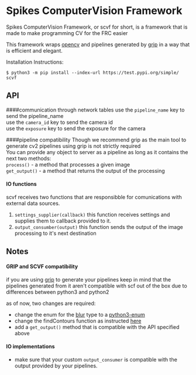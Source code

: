 # Spikes ComputerVision Framework

Spikes ComputerVision Framework, or scvf for short,
  is a framework that is made to make programming CV for the FRC easier
  
This framework wraps [opencv](www.opencv.org) and pipelines generated by [grip](https://wpiroboticsprojects.github.io/GRIP/#/)
in a way that is efficient and elegant.

Installation Instructions:

```
$ python3 -m pip install --index-url https://test.pypi.org/simple/ scvf
```
## API

####communication through network tables
use the ```pipeline_name``` key to send the pipeline_name <br/>
use the ```camera_id``` key to send the camera id <br/>
use the ```exposure``` key to send the exposure for the camera

####pipeline compatibility
Though we recommend grip as the main tool to generate cv2 pipelines
using grip is not strictly required <br/>
You can provide any object to server as a pipeline as long as it contains the next two methods: <br>
```process()``` - a method that processes a given image <br/>
```get_output()``` - a method that returns the output of the processing

#### IO functions 
scvf receives two functions that are responsibble for comunications with external data sources. <br/>
1. ```settings_supplier(callback)``` this function receives settings and supplies them to callback provided to it.
2. ```output_consumber(output)``` this function sends the output of the image processing to it's next destination
## Notes

#### GRIP and SCVF compatibility
if you are using [grip](https://wpiroboticsprojects.github.io/GRIP/#/)
to generate your pipelines keep in mind that the pipelines generated from it
 aren't compatible with scf out of the box due to differences between python3 and python2
 
as of now, two changes are required:

* change the enum for the [blur](https://docs.opencv.org/2.4/doc/tutorials/imgproc/gausian_median_blur_bilateral_filter/gausian_median_blur_bilateral_filter.html) type to a [python3-enum](https://docs.python.org/3/library/enum.html)
* change the findContours function as instructed [here](https://stackoverflow.com/questions/25504964/opencv-python-valueerror-too-many-values-to-unpack)
* add a ```get_output()``` method that is compatible with the API specified above

#### IO implementations
* make sure that your custom ```output_consumer``` is compatible with the output provided by your pipelines.